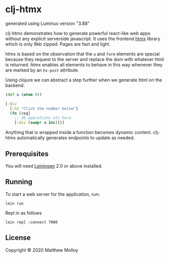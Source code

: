 # clj-htmx

generated using Luminus version "3.88"

clj-htmx demonstrates how to generate powerful react-like web apps without any explicit serverside javascript.  It uses the frontend [htmx](https://htmx.org/) library which is only 9kb zipped.  Pages are fast and light.

htmx is based on the observation that the `a` and `form` elements are special because they request to the server and replace the dom with whatever html is returned.  htmx enables all elements to behave in this way whenever they are marked by an `hx-post` attribute.

Using clojure we can abstract a step further when we generate html on the backend.

```clojure
(def a (atom 0))

[:div
  [:h2 "Click the number below"]
  (fn [req]
    ;; db operations etc here
    [:div (swap! a inc)])]
```

Anything that is wrapped inside a function becomes dynamic content.  clj-htmx automatically generates endpoints to update as needed.

## Prerequisites

You will need [Leiningen][1] 2.0 or above installed.

[1]: https://github.com/technomancy/leiningen

## Running

To start a web server for the application, run:

    lein run

Repl in as follows

    lein repl :connect 7000

## License

Copyright © 2020 Matthew Molloy
